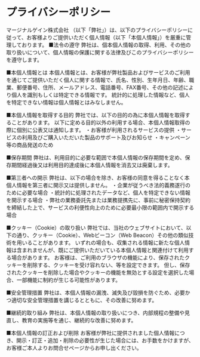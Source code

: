 # プライバシーポリシー

マージナルゲイン株式会社 （以下「弊社」）は、以下のプライバシーポリシーに従って、お客様よりご提供いただく個人情報（以下「本個人情報」）を厳重に管理しております。 ■法令の遵守 弊社は、個本個人情報の取得、利用、その他の取り扱いについて、個人情報の保護に関する法律及びこのプライバシーポリシーを遵守します。

■本個人情報とは 本個人情報とは、お客様が弊社製品およびサービスのご利用を通じてご提供いただく個人に関する情報で、氏名、性別、生年月日、年齢、職業、郵便番号、住所、メールアドレス、電話番号、FAX番号、その他の記述により個人を識別もしくは特定できる情報です。 統計的に処理した情報など、個人を特定できない情報は個人情報とはみなしません。

■本個人情報を取得する目的 弊社では、以下の目的の為に本個人情報を取得することがあります。 以下に定める目的以外の利用する場合、本個人情報取得の際に個別に公表又は通知します。 ・お客様が利用されるサービスの提供 ・サービスの利用及びご購入いただいた製品のサポート及びお知らせ ・キャンペーン等の商品発送のため

■保存期間 弊社は、利用目的に必要な範囲で本個人情報の保存期間を定め、保存期間経過後又は利用目的達成後に本個人情報を消去又は廃棄します。

■第三者への開示 弊社は、以下の場合を除き、お客様の同意を得ることなく本個人情報を第三者に開示又は提供しません。 ・企業が従うべき法的義務遂行のために必要な場合 ・統計的に処理されたデータなど、個人を特定できない情報を開示する場合 ・弊社の業務委託先または業務提携先に、事前に秘密保持契約を締結した上で、サービスの利便性向上のために必要最小限の範囲内で開示する場合

■クッキー（Cookie）の取り扱い 弊社では、当社のウェブサイトにおいて、以下の通り、クッキー（Cookie）、Webビーコン（Web Beacon）その他の類似技術を用いることがあります。 いずれの場合も、収集される情報に新たな個人情報は含まれませんが、既にご提供いただいている本個人情報と関連付けて利用する場合があります。 お客様は、ご利用のブラウザの機能により、保存されたクッキーを削除する、クッキーを受け容れない、等を設定できます。 但し、保存されたクッキーを削除した場合やクッキーの機能を無効とする設定を選択した場合、一部機能に制約が生じる可能性があります。

■安全管理措置 弊社は、本個人情報の漏洩、滅失及び毀損を防ぐため、必要かつ適切な安全管理措置を講じるとともに、その改善に努めます。

■継続的取り組み 弊社は、本個人情報の取り扱いにつき、内部規程の整備や見直し、教育の実施等を通じ、継続的な改善に努めます。

■本個人情報の訂正および削除 お客様が弊社に提供されました個人情報につき、開示・訂正・追加・削除の必要性が生じた場合には、お手数をかけますが、お客様ご本人よりお問合せページからお申し出ください。

